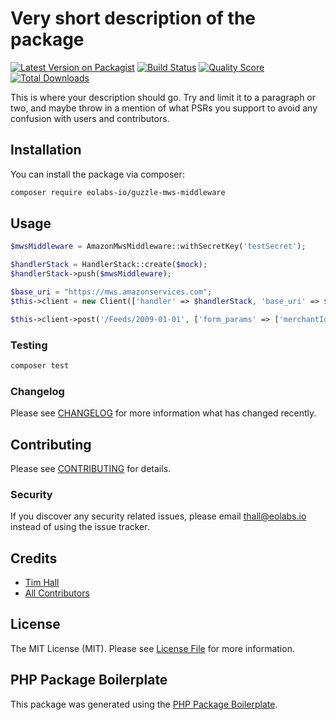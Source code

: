 # Very short description of the package

[![Latest Version on Packagist](https://img.shields.io/packagist/v/eolabs-io/guzzle-mws-middleware.svg?style=flat-square)](https://packagist.org/packages/eolabs-io/guzzle-mws-middleware)
[![Build Status](https://img.shields.io/travis/eolabs-io/guzzle-mws-middleware/master.svg?style=flat-square)](https://travis-ci.org/eolabs-io/guzzle-mws-middleware)
[![Quality Score](https://img.shields.io/scrutinizer/g/eolabs-io/guzzle-mws-middleware.svg?style=flat-square)](https://scrutinizer-ci.com/g/eolabs-io/guzzle-mws-middleware)
[![Total Downloads](https://img.shields.io/packagist/dt/eolabs-io/guzzle-mws-middleware.svg?style=flat-square)](https://packagist.org/packages/eolabs-io/guzzle-mws-middleware)

This is where your description should go. Try and limit it to a paragraph or two, and maybe throw in a mention of what PSRs you support to avoid any confusion with users and contributors.

## Installation

You can install the package via composer:

```bash
composer require eolabs-io/guzzle-mws-middleware
```

## Usage

``` php
$mwsMiddleware = AmazonMwsMiddleware::withSecretKey('testSecret');

$handlerStack = HandlerStack::create($mock);
$handlerStack->push($mwsMiddleware);

$base_uri = "https://mws.amazonservices.com";
$this->client = new Client(['handler' => $handlerStack, 'base_uri' => $base_uri]);

$this->client->post('/Feeds/2009-01-01', ['form_params' => ['merchantId' => '']]);
```

### Testing

``` bash
composer test
```

### Changelog

Please see [CHANGELOG](CHANGELOG.md) for more information what has changed recently.

## Contributing

Please see [CONTRIBUTING](CONTRIBUTING.md) for details.

### Security

If you discover any security related issues, please email thall@eolabs.io instead of using the issue tracker.

## Credits

- [Tim Hall](https://github.com/eolabs-io)
- [All Contributors](../../contributors)

## License

The MIT License (MIT). Please see [License File](LICENSE.md) for more information.

## PHP Package Boilerplate

This package was generated using the [PHP Package Boilerplate](https://laravelpackageboilerplate.com).